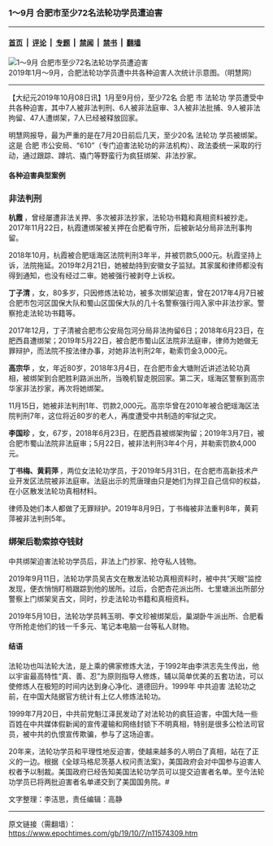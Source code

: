 ### 1～9月 合肥市至少72名法轮功学员遭迫害

---

#### [首页](../../../..?n11574309) &nbsp;|&nbsp; [评论](../../../../../epoch-comment?n11574309) &nbsp;|&nbsp; [专题](../../../../../epoch-special?n11574309) &nbsp;|&nbsp; [禁闻](../../../../../epoch-news?n11574309) &nbsp;|&nbsp; [禁书](../../../../../books?n11574309) &nbsp;|&nbsp; [翻墙](https://github.com/gfw-breaker/nogfw/blob/master/README.md?n11574309)


<div><img alt="1～9月 合肥市至少72名法轮功学员遭迫害" class="attachment-djy_600_400 size-djy_600_400 wp-post-image" src="https://i.epochtimes.com/assets/uploads/2019/10/2019-10-6-mh-persecution-anhui-1-600x400.png"/>
<div class="caption">
 2019年1月～9月，合肥法轮功学员遭中共各种迫害人次统计示意图。（明慧网）
</div></div><hr/><div class="post_content" id="artbody" itemprop="articleBody">
 <!-- article content begin -->
 <p>
  【大纪元2019年10月08日讯】1月至9月份，至少72名
  <ok href="https://www.epochtimes.com/gb/tag/%E5%90%88%E8%82%A5.html">
   合肥
  </ok>
  市
  <ok href="https://www.epochtimes.com/gb/tag/%E6%B3%95%E8%BD%AE%E5%8A%9F.html">
   法轮功
  </ok>
  学员遭受中共各种迫害，其中7人被非法判刑、6人被非法庭审、3人被非法批捕、9人被非法拘留、47人遭绑架，7人已经被释放回家。
 </p>
 <p>
  明慧网报导，最为严重的是在7月20日前后几天，至少20名
  <ok href="https://www.epochtimes.com/gb/tag/%E6%B3%95%E8%BD%AE%E5%8A%9F.html">
   法轮功
  </ok>
  学员被绑架。这是
  <ok href="https://www.epochtimes.com/gb/tag/%E5%90%88%E8%82%A5.html">
   合肥
  </ok>
  市公安局、“610”（专门迫害法轮功的非法机构）、政法委统一采取的行动，通过跟踪、蹲坑、撬门等野蛮行为疯狂绑架、非法抄家。
 </p>
 <div class="ar_articleContent" id="ar_bArticleContent">
  <h4>
   <b>
    各种迫害典型案例
   </b>
  </h4>
  <h3>
   <b>
    非法判刑
   </b>
  </h3>
  <p>
   <strong>
    杭霞
   </strong>
   ，曾经屡遭非法关押、多次被非法抄家，法轮功书籍和真相资料被抄走。2017年11月22日，杭霞遭绑架被关押在合肥看守所，后被新站分局非法刑事拘留。
  </p>
  <p>
   2018年10月，杭霞被合肥瑶海区法院判刑3年半，并被罚款5,000元。杭霞坚持上诉，法院拖延。2019年2月21日，她被劫持到安徽女子监狱。其家属和律师都没有得到通知，也没有经过二审。她被强行被剥夺上诉权。
  </p>
  <p>
   <strong>
    丁子清
   </strong>
   ，女，80多岁，只因修炼法轮功，被多次绑架迫害，曾在2017年4月7日被合肥市包河区国保大队和蜀山区国保大队的几十名警察强行闯入家中非法抄家。警察抢走法轮功书籍等。
  </p>
  <p>
   2017年12月，丁子清被合肥市公安局包河分局非法拘留6日；2018年6月23日，在肥西县遭绑架；2019年5月22日，被合肥市蜀山区法院非法庭审，律师为她做无罪辩护，而法院不按法律办事，对她非法判刑2年，勒索罚金3,000元。
  </p>
  <p>
   <strong>
    高宗华
   </strong>
   ，女，年近80岁，2018年3月4日，在合肥市金大塘附近讲述法轮功真相，被绑架到合肥胜利路派出所，当晚机智走脱回家。第二天，瑶海区警察到高宗华家非法抄家，再次将她绑架。
  </p>
  <p>
   11月15日，她被非法判刑1年、罚款2,000元。高宗华曾在2010年被合肥瑶海区法院判刑7年，这位将近80岁的老人，再度遭受中共制造的牢狱之灾。
  </p>
  <p>
   <strong>
    李国珍
   </strong>
   ，女，67岁，2018年6月23日，在肥西县被绑架拘留；2019年3月7日，被合肥市蜀山法院非法庭审；5月22日，被非法判刑3年4个月，并勒索罚款4,000元。
  </p>
  <p>
   <strong>
    丁书梅、黄莉萍
   </strong>
   ，两位女法轮功学员，于2019年5月31日，在合肥市高新技术产业开发区法院被非法庭审。法庭出示的荒唐理由只是她们为捍卫自己信仰的权益，在小区散发法轮功真相材料。
  </p>
  <p>
   律师及她们本人都做了无罪辩护。2019年8月9日，丁书梅被非法重判8年，黄莉萍被非法判刑5年。
  </p>
  <h3>
   <b>
    绑架后勒索掠夺钱财
   </b>
  </h3>
  <p>
   中共绑架迫害法轮功学员后，非法上门抄家、抢夺私人钱物。
  </p>
  <p>
   2019年9月11日，法轮功学员吴吉文在散发法轮功真相资料时，被中共“天眼”监控发现，便衣悄悄盯梢跟踪到他的居所。过后，合肥杏花派出所、七里塘派出所部分警察上门绑架吴吉文，同时，抄走法轮功书籍和真相资料。
  </p>
  <p>
   2019年5月10日，法轮功学员韩玉明、李文珍被绑架后，巢湖卧牛派出所、合肥看守所抢走他们的钱一千多元、笔记本电脑一台等私人财物。
  </p>
  <h4>
   <b>
    结语
   </b>
  </h4>
  <p>
   法轮功也叫法轮大法，是上乘的佛家修炼大法，于1992年由李洪志先生传出，他以宇宙最高特性“真、善、忍”为原则指导人修炼，辅以简单优美的五套功法，可以使修炼人在极短的时间内达到身心净化、道德回升。1999年
   <ok href="https://www.epochtimes.com/gb/tag/%E4%B8%AD%E5%85%B1%E8%BF%AB%E5%AE%B3.html">
    中共迫害
   </ok>
   法轮功之前，在中国大陆据官方统计有上亿人修炼法轮功。
  </p>
  <p>
   1999年7月20日，中共前党魁江泽民发动了对法轮功的疯狂迫害，中国大陆一些百姓在中共媒体假新闻的宣传灌输和网络封锁下不明真相，特别是很多公检法司官员，被中共的仇恨宣传欺骗，参与了这场迫害。
  </p>
  <p>
   20年来，法轮功学员和平理性地反迫害，使越来越多的人明白了真相，站在了正义的一边。根据《全球马格尼茨基人权问责法案》，美国政府会对中国参与迫害人权者予以制裁。美国政府已经告知美国法轮功学员可以提交迫害者名单。至今法轮功学员已将两批迫害者名单递交到了美国国务院。#
  </p>
  <p>
   文字整理：李洁思，责任编辑：高静
  </p>
 </div>
 <!-- article content end -->
 <div id="below_article_ad">
 </div>
</div>


---

原文链接（需翻墙）：https://www.epochtimes.com/gb/19/10/7/n11574309.htm